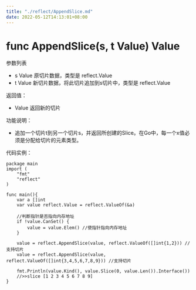 ```yaml
---
title: "./reflect/AppendSlice.md"
date: 2022-05-12T14:13:01+08:00
---
```

# func AppendSlice(s, t Value) Value

参数列表

- s Value 原切片数据，类型是 reflect.Value
- t Value 新切片数据，将此切片追加到s切片中，类型是 reflect.Value

返回值：

- Value 返回新的切片

功能说明：

- 追加一个切片t到另一个切片s，并返回所创建的Slice。在Go中，每一个x值必须是分配给切片的元素类型。

代码实例：
	
	package main
	import (
		"fmt"
		"reflect"
	)
	
	func main(){
		var a []int
		var value reflect.Value = reflect.ValueOf(&a)
		
		//判断指针是否指向内存地址
		if !value.CanSet() {
			value = value.Elem() //使指针指向内存地址
		}
		
		value = reflect.AppendSlice(value, reflect.ValueOf([]int{1,2})) //支持切片
		value = reflect.AppendSlice(value, reflect.ValueOf([]int{3,4,5,6,7,8,9})) //支持切片
		
		fmt.Println(value.Kind(), value.Slice(0, value.Len()).Interface())
		//>>slice [1 2 3 4 5 6 7 8 9]
	}
